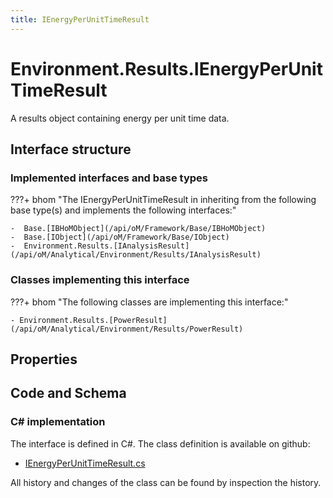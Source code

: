 ```yaml
---
title: IEnergyPerUnitTimeResult
---
```


# Environment.Results.IEnergyPerUnitTimeResult

A results object containing energy per unit time data.

## Interface structure

### Implemented interfaces and base types

???+ bhom "The IEnergyPerUnitTimeResult in inheriting from the following base type(s) and implements the following interfaces:"

    -  Base.[IBHoMObject](/api/oM/Framework/Base/IBHoMObject)
    -  Base.[IObject](/api/oM/Framework/Base/IObject)
    -  Environment.Results.[IAnalysisResult](/api/oM/Analytical/Environment/Results/IAnalysisResult)


### Classes implementing this interface

???+ bhom "The following classes are implementing this interface:"

    - Environment.Results.[PowerResult](/api/oM/Analytical/Environment/Results/PowerResult)


## Properties

## Code and Schema

### C# implementation

The interface is defined in C#. The class definition is available on github:

- [IEnergyPerUnitTimeResult.cs](https://github.com/BHoM/BHoM/blob/develop/Environment_oM/Results/ResultObjects/EnergyPerUnitTime/IEnergyPerUnitTimeResult.cs)

All history and changes of the class can be found by inspection the history.
